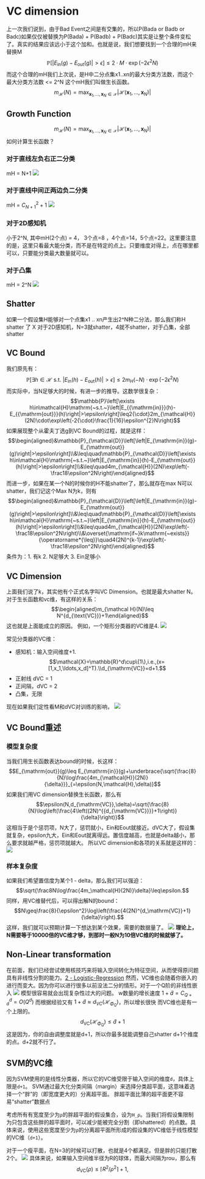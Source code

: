 # VC dimension
上一次我们说到，由于Bad Event之间是有交集的，所以P(Bada or Badb or Badc)如果仅仅被替换为P(Bada) + P(Badb) + P(Badc)其实是让整个条件变松了。真实的结果应该远小于这个加和。也就是说，我们想要找到一个合理的mH来替换M
$$\mathbb{P}\left[\left|E_{\mathrm{in}}(g)-E_{\mathrm{out}}(g)\right|>\epsilon\right]\leq2\cdot M\cdot\exp\left(-2\epsilon^2N\right)$$
而这个合理的mH我们上次说，是H中二分点集x1..xn的最大分类方法数，而这个最大分类方法数 <= 2\^N
这个mH我们叫做生长函数。
$$m_{\mathcal{H}}(N)=\max_{\boldsymbol{x}_1,...,\boldsymbol{x}_N\in\mathcal{X}}\lvert\mathcal{H}(\boldsymbol{x}_1,...,\boldsymbol{x}_N)\rvert $$
## Growth Function
$$m_{\mathcal{H}}(N)=\max_{\boldsymbol{x}_1,...,\boldsymbol{x}_N\in\mathcal{X}}\lvert\mathcal{H}(\boldsymbol{x}_1,...,\boldsymbol{x}_N)\rvert $$
如何计算生长函数？

### 对于直线左负右正二分类
mH = N+1
![](assets/Pasted%20image%2020241125043235.webp)
### 对于直线中间正两边负二分类
mH = $C_{N+1}^{2} + 1$
![](assets/Pasted%20image%2020241125043230.webp)

### 对于2D感知机
小于2\^N, 其中mH(2个点) = 4， 3个点=8 ，4个点=14，5个点=22。这里要注意的是，这里只看最大能分类，而不是在特定的点上。只要维度对得上，点在哪里都可以，只要能分类最大数量就可以。

### 对于凸集
mH = 2\^N
![](assets/Pasted%20image%2020241125043524.webp)
## Shatter
如果一个假设集H能够对一个点集x1 .. xn产生出2\^N种二分法，那么我们称H shatter 了 X
对于2D感知机，N=3就shatter，4就不shatter，对于凸集，全部shatter

## VC Bound
我们原先有：
$$\mathbb{P}\left[\exists h\in\mathcal{H}\mathrm{~s.t.~}\left|E_{\mathrm{in}}(h)-E_{\mathrm{out}}(h)\right|>\epsilon\right]\leq2 m_H(-N)\cdot\exp\left(-2 \epsilon^2N\right)$$
而实际中，当N足够大的时候，有进一步的推导。这数学很复杂：
$$\mathbb{P}\left[\exists h\in\mathcal{H}\mathrm{~s.t.~}\left|E_{{\mathrm{in}}}(h)-E_{{\mathrm{out}}}(h)\right|>\epsilon\right]\leq2{\cdot}2m_{\mathcal{H}}(2N)\cdot\exp\left(-2{\cdot}\frac{1}{16}\epsilon^{2}N\right)$$
如果展现整个从霍夫丁选g到VC Bound的过程，就是这样：
$$\begin{aligned}&\mathbb{P}_{\mathcal{D}}\left[\left|E_{\mathrm{in}}(g)-E_{\mathrm{out}}(g)\right|>\epsilon\right]\\&\leq\quad\mathbb{P}_{\mathcal{D}}\left[\exists h\in\mathcal{H}\mathrm{~s.t.~}\left|E_{\mathrm{in}}(h)-E_{\mathrm{out}}(h)\right|>\epsilon\right]\\&\leq\quad4m_{\mathcal{H}}(2N)\exp\left(-\frac18\epsilon^2N\right)\end{aligned}$$
而进一步，如果在某一个N的时候你的H不能shatter了，那么就存在max N可以shatter，我们记这个Max N为k，则有
$$\begin{aligned}&\mathbb{P}_{\mathcal{D}}\left[\left|E_{\mathrm{in}}(g)-E_{\mathrm{out}}(g)\right|>\epsilon\right]\\&\leq\quad\mathbb{P}_{\mathcal{D}}\left[\exists h\in\mathcal{H}\mathrm{~s.t.~}\left|E_{\mathrm{in}}(h)-E_{\mathrm{out}}(h)\right|>\epsilon\right]\\&\leq\quad4m_{\mathcal{H}}(2N)\exp\left(-\frac18\epsilon^2N\right)\\&\overset{\mathrm{if~}k\mathrm{~exists}}{\operatorname*{\leq}}\quad4(2N)^{k-1}\exp\left(-\frac18\epsilon^2N\right)\end{aligned}$$
条件为：1. 有k 2. N足够大 3. Ein足够小
## VC Dimension
上面我们说了k，其实他有个正式名字叫VC Dimension。也就是最大shatter N。对于生长函数和vc维，有这样的关系：
$$\begin{aligned}m_{\mathcal H}(N)\leq N^{d_{\text{VC}}}+1\end{aligned}$$
这也就是上面能成立的原因。
例如，一个矩形分类器的VC维是4.
![](assets/Pasted%20image%2020241125045436.webp)

常见分类器的VC维：
- 感知机：输入空间维度+1. 
$$\mathcal{X}=\mathbb{R}^d\cup\{1\},i.e.,(x=[1,x_1,\ldots,x_d]^T).\\d_{\mathrm{VC}}=d+1.$$
- 正射线 dVC = 1
- 正间隔，dVC = 2
- 凸集，无限

现在如果我们定性看M和dVC对训练的影响，
![](assets/Pasted%20image%2020241125045703.webp)
## VC Bound重述
### 模型复杂度
当我们用生长函数表达bound的时候，长这样：
$$E_{\mathrm{out}}(g)\leq E_{\mathrm{in}}(g)+\underbrace{\sqrt{\frac{8}{N}\log\frac{4m_{\mathcal{H}}(2N)}{\delta}}}_{=\epsilon(N,\mathcal{H},\delta)}$$
如果我们用VC dimension替换生长函数，那么有
$$\epsilon(N,d_{\mathrm{VC}},\delta)=\sqrt{\frac{8}{N}\log\left(\frac{4\left((2N)^{{d_{\mathrm{VC}}}}+1\right)}{\delta}\right)}$$
这相当于是个惩罚项，N大了，惩罚就小，Ein和Eout就接近。dVC大了，假设集就复杂，epsilon九大，Ein和Eout就离得远。置信度越高，也就是delta越小，那么要求就越严格，惩罚项就越大。
所以VC dimension和各项的关系就是这样的：
![](assets/Pasted%20image%2020241125050257.webp)
### 样本复杂度
如果我们希望置信度为某个1 - delta，那么我们可以强迫：
$$\sqrt{\frac8N\log\frac{4m_\mathcal{H}(2N)}\delta}\leq\epsilon.$$
同样，用VC维替代后，可以得出解N的bound：
$$N\geq\frac{8}{\epsilon^2}\log\left(\frac{4(2N)^{d_\mathrm{VC}}+1}{\delta}\right).$$
这样，我们就可以预期计算一下想达到某个效果，需要的数据量了。
![](assets/Pasted%20image%2020241125050628.webp)
**理论上，N需要等于10000倍的VC维才够，到那时一般N为10倍VC维的时候就够了。**

## Non-Linear transformation
在前面，我们已经尝试使用核技巧来将输入空间转化为特征空间，从而使得原问题具有非线性分割的能力。[2 - Logistic-Regression](2%20-%20Logistic-Regression.md)
然而，VC维也会随着你嵌入的进行而变大。因为你可以进行很多以前没法二分的情形。对于一个Q阶的非线性嵌入
![](assets/Pasted%20image%2020241125052002.webp)
模型很容易就会出现复杂性过大的问题。
w数量的增长速度  $1+\tilde{d} = C_{Q+d}^d = O(Q^d)$ 
而根据经验又有 $1 + \tilde{d} \approx d_{VC}(\mathcal{H}_{\Phi_Q})$，所以增长很快
而VC维也是有一个上限的。$$d_{\mathrm{VC}}(\mathcal{H}_{\Phi_Q})\leq\tilde{d}+1$$
这是因为，你的自由调整度就是d+1，所以你最多就能调整自己shatter d+1个维度的点。d+2就不行了。

## SVM的VC维

因为SVM使用的是线性分类器，所以它的VC维受限于输入空间的维度`d`，具体上限是`d+1`。
SVM通过最大化分类间隔（margin）来选择分类超平面，这意味着选择一个“胖”的（即宽度更大的）分离超平面。
胖超平面比薄的超平面更不容易“shatter”数据点

考虑所有有宽度至少为`ρ`的胖超平面的假设集合，设为`H_ρ`。当我们将假设集限制为只包含这些胖的超平面时，可以减少能被完全分割（即shattered）的点数。具体来说，使用这些宽度至少为`ρ`的分离超平面所形成的假设集的VC维低于线性模型的VC维（`d+1`）。

对于一个瘦平面，在N=3的时候可以打散，也就是4个都满足。但是胖的只能打散2个。
![](assets/Pasted%20image%2020241125053900.webp)
具体来说，如果输入空间维半径为R的球体，而最大间隔为rou，那么有
$$d_{\mathrm{VC}}(\rho)\leq\left\lceil R^2/\rho^2\right\rceil+1,$$
